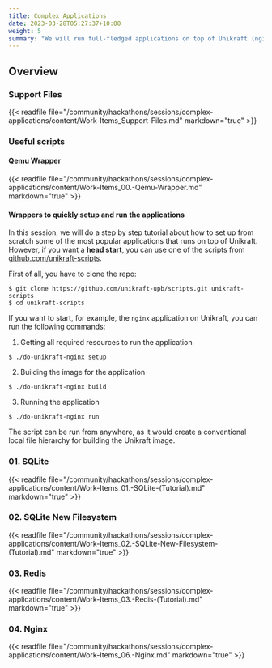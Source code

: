 ```yaml
---
title: Complex Applications
date: 2023-03-28T05:27:37+10:00
weight: 5
summary: "We will run full-fledged applications on top of Unikraft (nginx, redis, sqlite). Expected time: 75min."
---
```


## Overview

### Support Files

{{< readfile file="/community/hackathons/sessions/complex-applications/content/Work-Items_Support-Files.md" markdown="true" >}}

### Useful scripts

#### Qemu Wrapper

{{< readfile file="/community/hackathons/sessions/complex-applications/content/Work-Items_00.-Qemu-Wrapper.md" markdown="true" >}}

#### Wrappers to quickly setup and run the applications

In this session, we will do a step by step tutorial about how to set up from scratch some of the most popular applications that runs on top of Unikraft.
However, if you  want a **head start**, you can use one of the scripts from [github.com/unikraft-scripts](https://github.com/unikraft-upb/scripts).

First of all, you have to clone the repo:

```
$ git clone https://github.com/unikraft-upb/scripts.git unikraft-scripts
$ cd unikraft-scripts
```

If you want to start, for example,  the `nginx` application on Unikraft, you can run the following commands:

1. Getting all required resources to run the application

```
$ ./do-unikraft-nginx setup
```

2. Building the image for the application

```
$ ./do-unikraft-nginx build
```

3. Running the application

```
$ ./do-unikraft-nginx run
```

The script can be run from anywhere, as it would create a conventional local file hierarchy for building the Unikraft image.

### 01. SQLite

{{< readfile file="/community/hackathons/sessions/complex-applications/content/Work-Items_01.-SQLite-(Tutorial).md" markdown="true" >}}

### 02. SQLite New Filesystem

{{< readfile file="/community/hackathons/sessions/complex-applications/content/Work-Items_02.-SQLite-New-Filesystem-(Tutorial).md" markdown="true" >}}

### 03. Redis

{{< readfile file="/community/hackathons/sessions/complex-applications/content/Work-Items_03.-Redis-(Tutorial).md" markdown="true" >}}

### 04. Nginx

{{< readfile file="/community/hackathons/sessions/complex-applications/content/Work-Items_06.-Nginx.md" markdown="true" >}}
